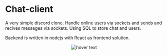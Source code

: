 # Chat-client
A very simple discord clone. 
Handle online users via sockets and sends and recives messeges via sockets. 
Using SQL to store chat and users. 

Backend is written in nodejs with React as frontend solution. 

<p align="center">
  <img src="https://github.com/KernelTestPilot/backendex/blob/main/model.png?raw=true"  title="hover text">
</p>
